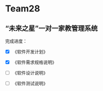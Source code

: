 # Team28


## “未来之星”一对一家教管理系统

完成进度：

- [x] 《软件开发计划》

- [x] 《软件需求规格说明》

- [ ] 《软件设计说明》

- [ ] 《软件测试说明》

